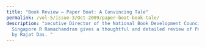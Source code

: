 ```yaml
---
title: "Book Review – Paper Boat: A Convincing Tale"
permalink: /vol-5/issue-3/Oct-2009/paper-boat-book-tale/
description: "xecutive Director of the National Book Development Council of
  Singapore R Ramachandran gives a thoughtful and detailed review of Paper Boat
  by Rajat Das. "
---
```

